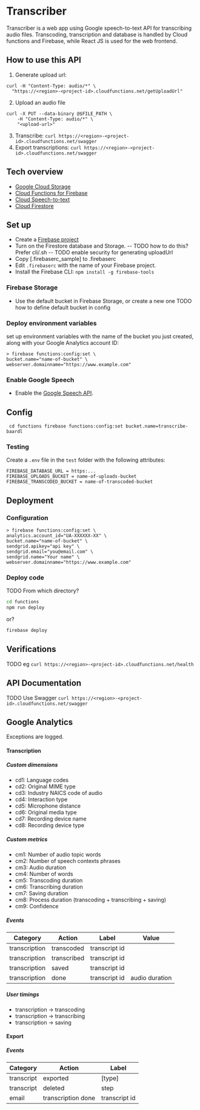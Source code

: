 # Transcriber

Transcriber is a web app using Google speech-to-text API for transcribing audio files. Transcoding, transcription and database is handled by Cloud functions and Firebase, while React JS is used for the web frontend.

## How to use this API

1. Generate upload url: 
```
curl -H "Content-Type: audio/*" \ 
  "https://<region>-<project-id>.cloudfunctions.net/getUploadUrl"
  ```
2. Upload an audio file 
```
curl -X PUT --data-binary @$FILE_PATH \
    -H "Content-Type: audio/*" \
    "<upload-url>"
```
3. Transcribe: `curl https://<region>-<project-id>.cloudfunctions.net/swagger`
4. Export transcriptions: `curl https://<region>-<project-id>.cloudfunctions.net/swagger`

## Tech overview

* [Google Cloud Storage](https://cloud.google.com/storage/)
* [Cloud Functions for Firebase](https://firebase.google.com/docs/functions/)
* [Cloud Speech-to-text](https://cloud.google.com/speech-to-text/)
* [Cloud Firestore](https://firebase.google.com/docs/firestore/)


## Set up

- Create a [Firebase project](https://console.firebase.google.com/)
- Turn on the Firestore database and Storage.
-- TODO how to do this? Prefer cli/.sh
-- TODO enable security for generating uploadUrl
- Copy [.firebaserc_sample] to .firebaserc
- Edit `.firebaserc` with the name of your Firebase project.
- Install the Firebase CLI: `npm install -g firebase-tools`

### Firebase Storage
- Use the default bucket in Firebase Storage, or create a new one
TODO how to define default bucket in config

### Deploy environment variables
set up environment variables with the name of the bucket you just created, along with your Google Analytics account ID:

```
> firebase functions:config:set \
bucket.name="name-of-bucket" \
webserver.domainname="https://www.example.com"

```
### Enable Google Speech
- Enable the [Google Speech API](https://console.developers.google.com/apis/api/speech.googleapis.com/overview).

## Config
`
cd functions
firebase functions:config:set bucket.name=transcribe-baardl`

### Testing

Create a `.env` file in the `test` folder with the following attributes:

```
FIREBASE_DATABASE_URL = https:...
FIREBASE_UPLOADS_BUCKET = name-of-uploads-bucket
FIREBASE_TRANSCODED_BUCKET = name-of-transcoded-bucket
```

## Deployment

### Configuration
```
> firebase functions:config:set \
analytics.account_id="UA-XXXXXX-XX" \
bucket.name="name-of-bucket" \
sendgrid.apikey="api key" \
sendgrid.email="you@email.com" \
sendgrid.name="Your name" \
webserver.domainname="https://www.example.com"

```
### Deploy code

TODO From which directory?

```sh
cd functions
npm run deploy
```
or?
```sh
firebase deploy
```
## Verifications

TODO eg `curl https://<region>-<project-id>.cloudfunctions.net/health`

## API Documentation

TODO Use Swagger  `curl https://<region>-<project-id>.cloudfunctions.net/swagger`

## Google Analytics

Exceptions are logged.

#### Transcription

##### Custom dimensions

- cd1: Language codes
- cd2: Original MIME type
- cd3: Industry NAICS code of audio
- cd4: Interaction type
- cd5: Microphone distance
- cd6: Original media type
- cd7: Recording device name
- cd8: Recording device type

##### Custom metrics

- cm1: Number of audio topic words
- cm2: Number of speech contexts phrases
- cm3: Audio duration
- cm4: Number of words
- cm5: Transcoding duration
- cm6: Transcribing duration
- cm7: Saving duration
- cm8: Process duration (transcoding + transcribing + saving)
- cm9: Confidence

##### Events

| Category      | Action      | Label         | Value          |
| ------------- | ----------- | ------------- | -------------- |
| transcription | transcoded  | transcript id |                |
| transcription | transcribed | transcript id |                |
| transcription | saved       | transcript id |                |
| transcription | done        | transcript id | audio duration |

##### User timings

- transcription → transcoding
- transcription → transcribing
- transcription → saving

#### Export

##### Events

| Category   | Action             | Label         |
| ---------- | ------------------ | ------------- |
| transcript | exported           | [type]        |
| transcript | deleted            | step          |
| email      | transcription done | transcript id |
